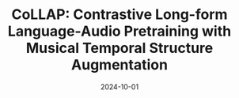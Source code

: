 ---
title: "CoLLAP: Contrastive Long-form Language-Audio Pretraining with Musical Temporal Structure Augmentation"
collection: publications
permalink: /publication/collap
authors: Junda Wu, Warren Li, Zachary Novack, Amit Namburi, Carol Chen, Julian McAuley
excerpt: 'This work presents CoLLAP, a long-form vesrion of CLAP that is able to perform long-form reasoning and retrieval over minutes of musical audio.'
date: 2024-10-01
venue: ['SoCal NLP Symposium, 2024']
# venue: ['International Conference on Learning Representations (ICLR), 2023', 'Spotlight at NeurIPS Workshop on The Benefits of Higher-Order Optimization in Machine Learning, 2022']
paperurl: 'https://arxiv.org/abs/2410.02271'
# code: 'https://github.com/pnlong/PDMX'
abs_title: collap_2024_abs
bib_title: collap_2024_bib
pub_status: 'workshop'
# website: 'https://presto-music.github.io/web/'
citation: '@inproceedings{wu2024collap,<br />
    title={CoLLAP: Contrastive Long-form Language-Audio Pretraining with Musical Temporal Structure Augmentation}, <br />
    author={Junda Wu and Warren Li and Zachary Novack and Amit Namburi and Carol Chen and Julian McAuley},<br />
    year={2024},<br />
    booktitle={SoCal NLP Symposium}<br />
}'
---